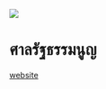 ![](https://upload.wikimedia.org/wikipedia/commons/thumb/4/4c/ThaiConCourt-Seal-003.png/300px-ThaiConCourt-Seal-003.png)

# ศาลรัฐธรรมนูญ

[website](https://www.constitutionalcourt.or.th/th/occ_web/index.php)
